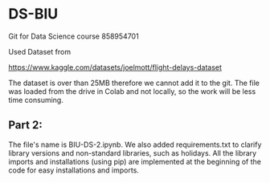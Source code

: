# DS-BIU
Git for Data Science course 858954701

Used Dataset from

https://www.kaggle.com/datasets/joelmott/flight-delays-dataset

The dataset is over than 25MB therefore we cannot add it to the git.
The file was loaded from the drive in Colab and not locally, so the work will be less time consuming.


## Part 2:
The file's name is BIU-DS-2.ipynb.
We also added requirements.txt to clarify library versions and non-standard libraries, such as holidays.
All the library imports and installations (using pip) are implemented at the beginning of the code for easy installations and imports.
